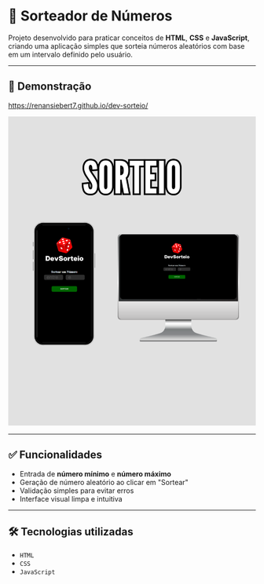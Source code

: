 # 🎰 Sorteador de Números

Projeto desenvolvido para praticar conceitos de **HTML**, **CSS** e **JavaScript**, criando uma aplicação simples que sorteia números aleatórios com base em um intervalo definido pelo usuário.

---

## 📸 Demonstração

https://renansiebert7.github.io/dev-sorteio/

<img src="https://github.com/renansiebert7/dev-sorteio/blob/master/2.png?raw=true">

---

## ✅ Funcionalidades

- Entrada de **número mínimo** e **número máximo**
- Geração de número aleatório ao clicar em "Sortear"
- Validação simples para evitar erros
- Interface visual limpa e intuitiva

---

## 🛠️ Tecnologias utilizadas

- `HTML`
- `CSS`
- `JavaScript`
